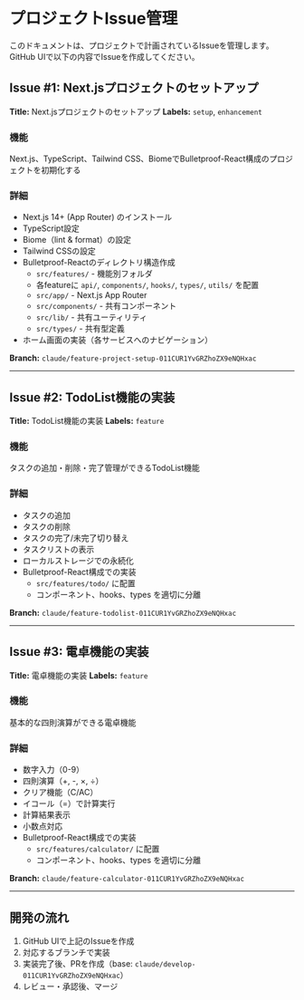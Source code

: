 # プロジェクトIssue管理

このドキュメントは、プロジェクトで計画されているIssueを管理します。
GitHub UIで以下の内容でIssueを作成してください。

## Issue #1: Next.jsプロジェクトのセットアップ

**Title:** Next.jsプロジェクトのセットアップ
**Labels:** `setup`, `enhancement`

### 機能

Next.js、TypeScript、Tailwind CSS、BiomeでBulletproof-React構成のプロジェクトを初期化する

### 詳細

- Next.js 14+ (App Router) のインストール
- TypeScript設定
- Biome（lint & format）の設定
- Tailwind CSSの設定
- Bulletproof-Reactのディレクトリ構造作成
  - `src/features/` - 機能別フォルダ
  - 各featureに `api/`, `components/`, `hooks/`, `types/`, `utils/` を配置
  - `src/app/` - Next.js App Router
  - `src/components/` - 共有コンポーネント
  - `src/lib/` - 共有ユーティリティ
  - `src/types/` - 共有型定義
- ホーム画面の実装（各サービスへのナビゲーション）

**Branch:** `claude/feature-project-setup-011CUR1YvGRZhoZX9eNQHxac`

---

## Issue #2: TodoList機能の実装

**Title:** TodoList機能の実装
**Labels:** `feature`

### 機能

タスクの追加・削除・完了管理ができるTodoList機能

### 詳細

- タスクの追加
- タスクの削除
- タスクの完了/未完了切り替え
- タスクリストの表示
- ローカルストレージでの永続化
- Bulletproof-React構成での実装
  - `src/features/todo/` に配置
  - コンポーネント、hooks、types を適切に分離

**Branch:** `claude/feature-todolist-011CUR1YvGRZhoZX9eNQHxac`

---

## Issue #3: 電卓機能の実装

**Title:** 電卓機能の実装
**Labels:** `feature`

### 機能

基本的な四則演算ができる電卓機能

### 詳細

- 数字入力（0-9）
- 四則演算（+, -, ×, ÷）
- クリア機能（C/AC）
- イコール（=）で計算実行
- 計算結果表示
- 小数点対応
- Bulletproof-React構成での実装
  - `src/features/calculator/` に配置
  - コンポーネント、hooks、types を適切に分離

**Branch:** `claude/feature-calculator-011CUR1YvGRZhoZX9eNQHxac`

---

## 開発の流れ

1. GitHub UIで上記のIssueを作成
2. 対応するブランチで実装
3. 実装完了後、PRを作成（base: `claude/develop-011CUR1YvGRZhoZX9eNQHxac`）
4. レビュー・承認後、マージ
